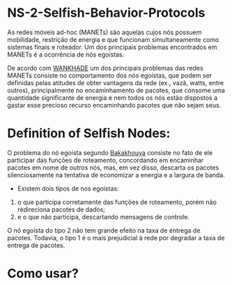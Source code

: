 # NS-2-Selfish-Behavior-Protocols
As redes móveis ad-hoc (MANETs) são aquelas cujos nós possuem mobilidade, restrição de energia
e que funcionam simultaneamente como sistemas finais e roteador. Um dos principais problemas encontrados
em MANETs é a ocorrência de nós egoístas.

De acordo com [WANKHADE](https://pdfs.semanticscholar.org/41e2/a539eb1e96cc6a150e92c8614705cd1c9b2f.pdf) um dos principais problemas das redes MANETs consiste no comportamento dos nós egoístas, que podem ser definidas pelas atitudes de obter vantagens da rede (ex., vazã, watts, entre outros), principalmente no encaminhamento de pacotes, que consome uma quantidade significante de energia e nem todos os nós estão dispostos a gastar esse precioso recurso encaminhando pacotes que não sejam seus.

# Definition of Selfish Nodes:

O problema do nó egoísta segundo [Bakakhouya](https://ieeexplore.ieee.org/abstract/document/4756492) consiste no fato de ele participar das funções de roteamento, concordando em encaminhar pacotes em nome de outros nós, mas, em vez disso, descarta os pacotes silenciosamente na tentativa de economizar a energia e a largura de banda.

* Existem dois tipos de nos egoístas:
<ol>
  <li>o que participa corretamente das funções de roteamento, porém não redireciona pacotes de dados;</li>
  <li>e o que não participa, descartando mensagens de controle.</li>
</ol>

O nó egoísta do tipo 2 não tem grande efeito na taxa de entrega de pacotes. Todavia, o tipo 1 é o mais prejudicial à rede por degradar a taxa de entrega de pacotes.





























# Como usar?
